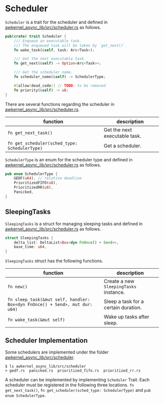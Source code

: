 # Scheduler

`Scheduler` is a trait for the scheduler and defined in [awkernel_async_lib/src/scheduler.rs](https://github.com/tier4/awkernel/blob/main/awkernel_async_lib/src/scheduler.rs) as follows.

```rust
pub(crate) trait Scheduler {
    /// Enqueue an executable task.
    /// The enqueued task will be taken by `get_next()`.
    fn wake_task(&self, task: Arc<Task>);

    /// Get the next executable task.
    fn get_next(&self) -> Option<Arc<Task>>;

    /// Get the scheduler name.
    fn scheduler_name(&self) -> SchedulerType;

    #[allow(dead_code)] // TODO: to be removed
    fn priority(&self) -> u8;
}
```

There are several functions regarding the scheduler in [awkernel_async_lib/src/scheduler.rs](https://github.com/tier4/awkernel/blob/main/awkernel_async_lib/src/scheduler.rs).

| function                                      | description                   |
| --------------------------------------------- | ----------------------------- |
| `fn get_next_task()`                          | Get the next executable task. |
| `fn get_scheduler(sched_type: SchedulerType)` | Get a scheduler.              |

`SchedulerType` is an enum for the scheduler type and defined in [awkernel_async_lib/src/scheduler.rs](https://github.com/tier4/awkernel/blob/main/awkernel_async_lib/src/scheduler.rs) as follows.

```rust
pub enum SchedulerType {
    GEDF(u64), // relative deadline
    PrioritizedFIFO(u8),
    PrioritizedRR(u8),
    Panicked,
}
```

## SleepingTasks

`SleepingTasks` is a struct for managing sleeping tasks and defined in [awkernel_async_lib/src/scheduler.rs](https://github.com/tier4/awkernel/blob/main/awkernel_async_lib/src/scheduler.rs) as follows.

```rust
struct SleepingTasks {
    delta_list: DeltaList<Box<dyn FnOnce() + Send>>,
    base_time: u64,
}
```

`SleepingTasks` struct has the following functions.

| function                                                                    | description                            |
| --------------------------------------------------------------------------- | -------------------------------------- |
| `fn new()`                                                                  | Create a new `SleepingTasks` instance. |
| `fn sleep_task(&mut self, handler: Box<dyn FnOnce() + Send>, mut dur: u64)` | Sleep a task for a certain duration.   |
| `fn wake_task(&mut self)`                                                   | Wake up tasks after sleep.             |

## Scheduler Implementation

Some schedulers are implemented under the folder [awkernel_async_lib/src/scheduler](https://github.com/tier4/awkernel/tree/main/awkernel_async_lib/src/scheduler).

```shell
$ ls awkernel_async_lib/src/scheduler
> gedf.rs  panicked.rs  prioritized_fifo.rs  prioritized_rr.rs
```

A scheduler can be implemented by implementing `Scheduler` Trait.
Each scheduler must be registered in the following three locations.
`fn get_next_task()`, `fn get_scheduler(sched_type: SchedulerType)` and `pub enum SchedulerType`.

